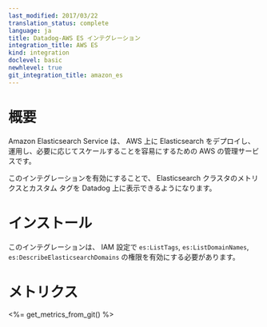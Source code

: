 ```yaml
---
last_modified: 2017/03/22
translation_status: complete
language: ja
title: Datadog-AWS ES インテグレーション
integration_title: AWS ES
kind: integration
doclevel: basic
newhlevel: true
git_integration_title: amazon_es
---
```


<!-- # Overview

Amazon Elasticsearch Service is a managed service that makes it easy to deploy, operate, and scale Elasticsearch in the AWS Cloud.

Enable this integration to see custom tags and metrics for your ES clusters in Datadog. -->

# 概要

Amazon Elasticsearch Service は、 AWS 上に Elasticsearch をデプロイし、運用し、必要に応じてスケールすることを容易にするための AWS の管理サービスです。

このインテグレーションを有効にすることで、 Elasticsearch クラスタのメトリクスとカスタム タグを Datadog 上に表示できるようになります。


<!-- # Installation

This integration requires the permissions `es:ListTags`, `es:ListDomainNames`  and `es:DescribeElasticsearchDomains` to be fully enabled.
 -->

# インストール

このインテグレーションは、 IAM 設定で `es:ListTags`, `es:ListDomainNames`, `es:DescribeElasticsearchDomains` の権限を有効にする必要があります。


<!-- # Metrics

<%= get_metrics_from_git() %> -->

# メトリクス

<%= get_metrics_from_git() %>